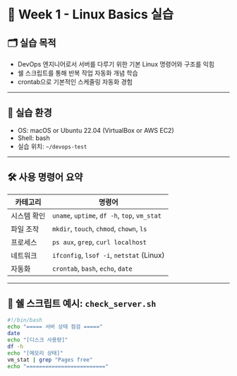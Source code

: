 # 📁 Week 1 - Linux Basics 실습

## 🗂️ 실습 목적
- DevOps 엔지니어로서 서버를 다루기 위한 기본 Linux 명령어와 구조를 익힘
- 쉘 스크립트를 통해 반복 작업 자동화 개념 학습
- crontab으로 기본적인 스케줄링 자동화 경험

---

## 📌 실습 환경
- OS: macOS or Ubuntu 22.04 (VirtualBox or AWS EC2)
- Shell: bash
- 실습 위치: `~/devops-test`

---

## 🛠️ 사용 명령어 요약

| 카테고리 | 명령어 |
|----------|--------|
| 시스템 확인 | `uname`, `uptime`, `df -h`, `top`, `vm_stat` |
| 파일 조작 | `mkdir`, `touch`, `chmod`, `chown`, `ls` |
| 프로세스 | `ps aux`, `grep`, `curl localhost` |
| 네트워크 | `ifconfig`, `lsof -i`, `netstat` (Linux) |
| 자동화 | `crontab`, `bash`, `echo`, `date` |

---

## 📜 쉘 스크립트 예시: `check_server.sh`

```bash
#!/bin/bash
echo "===== 서버 상태 점검 ====="
date
echo "[디스크 사용량]"
df -h
echo "[메모리 상태]"
vm_stat | grep "Pages free"
echo "========================="
